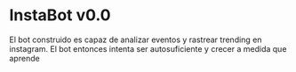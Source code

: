 # InstaBot v0.0
El bot construido es capaz de analizar eventos y rastrear trending en instagram. El bot entonces intenta ser autosuficiente y crecer a medida que aprende
